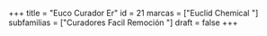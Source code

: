 +++
title = "Euco Curador Er"
id = 21
marcas = ["Euclid Chemical "]
subfamilias = ["Curadores Facil Remoción "]
draft = false
+++

<!--more-->